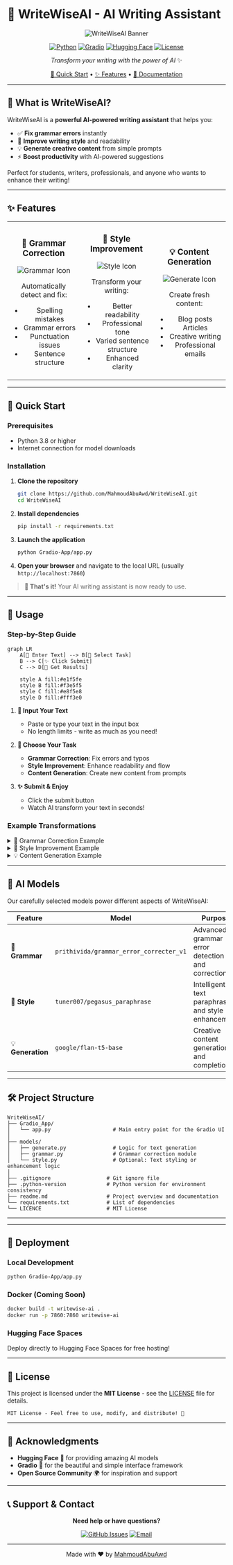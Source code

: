 # 🧠 WriteWiseAI - AI Writing Assistant

<div align="center">

![WriteWiseAI Banner](https://img.shields.io/badge/WriteWiseAI-AI%20Writing%20Assistant-blue?style=for-the-badge&logo=artificial-intelligence)

[![Python](https://img.shields.io/badge/Python-3.8+-blue?style=flat-square&logo=python)](https://python.org)
[![Gradio](https://img.shields.io/badge/Gradio-Interface-orange?style=flat-square&logo=gradio)](https://gradio.app)
[![Hugging Face](https://img.shields.io/badge/🤗-Hugging%20Face-yellow?style=flat-square)](https://huggingface.co)
[![License](https://img.shields.io/badge/License-MIT-green?style=flat-square)](LICENSE)

*Transform your writing with the power of AI* ✨

[🚀 Quick Start](#-quick-start) • [✨ Features](#-features) • [📖 Documentation](#-usage)

</div>

---

## 🎯 What is WriteWiseAI?

WriteWiseAI is a **powerful AI-powered writing assistant** that helps you:
- ✅ **Fix grammar errors** instantly
- 🎨 **Improve writing style** and readability  
- 💡 **Generate creative content** from simple prompts
- ⚡ **Boost productivity** with AI-powered suggestions

Perfect for students, writers, professionals, and anyone who wants to enhance their writing!

---

## ✨ Features

<table>
<tr>
<td width="33%" align="center">

### 🔧 Grammar Correction
![Grammar Icon](https://img.shields.io/badge/Grammar-Fix%20Errors-red?style=flat-square&logo=grammarly)

Automatically detect and fix:
- Spelling mistakes
- Grammar errors
- Punctuation issues
- Sentence structure

</td>
<td width="33%" align="center">

### 🎨 Style Improvement
![Style Icon](https://img.shields.io/badge/Style-Enhance%20Text-purple?style=flat-square&logo=notion)

Transform your writing:
- Better readability
- Professional tone
- Varied sentence structure
- Enhanced clarity

</td>
<td width="33%" align="center">

### 💡 Content Generation
![Generate Icon](https://img.shields.io/badge/Generate-Create%20Content-green?style=flat-square&logo=openai)

Create fresh content:
- Blog posts
- Articles
- Creative writing
- Professional emails

</td>
</tr>
</table>

---

## 🚀 Quick Start

### Prerequisites
- Python 3.8 or higher
- Internet connection for model downloads

### Installation

1. **Clone the repository**
   ```bash
   git clone https://github.com/MahmoudAbuAwd/WriteWiseAI.git
   cd WriteWiseAI
   ```

2. **Install dependencies**
   ```bash
   pip install -r requirements.txt
   ```

3. **Launch the application**
   ```bash
   python Gradio-App/app.py
   ```

4. **Open your browser** and navigate to the local URL (usually `http://localhost:7860`)

> **🎉 That's it!** Your AI writing assistant is now ready to use.

---

## 📖 Usage

### Step-by-Step Guide

```mermaid
graph LR
    A[📝 Enter Text] --> B[🎯 Select Task]
    B --> C[✨ Click Submit]
    C --> D[🎊 Get Results]
    
    style A fill:#e1f5fe
    style B fill:#f3e5f5
    style C fill:#e8f5e8
    style D fill:#fff3e0
```

1. **📝 Input Your Text**
   - Paste or type your text in the input box
   - No length limits - write as much as you need!

2. **🎯 Choose Your Task**
   - **Grammar Correction**: Fix errors and typos
   - **Style Improvement**: Enhance readability and flow
   - **Content Generation**: Create new content from prompts

3. **✨ Submit & Enjoy**
   - Click the submit button
   - Watch AI transform your text in seconds!

### Example Transformations

<details>
<summary>🔧 Grammar Correction Example</summary>

**Input:** `I are going to the store and buy some apple's for the party.`

**Output:** `I am going to the store and will buy some apples for the party.`

</details>

<details>
<summary>🎨 Style Improvement Example</summary>

**Input:** `The meeting was good. We talked about stuff. It was productive.`

**Output:** `The meeting proved highly effective, featuring comprehensive discussions on key topics that led to productive outcomes and actionable insights.`

</details>

<details>
<summary>💡 Content Generation Example</summary>

**Prompt:** `Write about the benefits of reading books`

**Output:** `Reading books offers numerous advantages that enrich both mind and soul. Regular reading enhances vocabulary, improves cognitive function, and provides stress relief while expanding knowledge across diverse subjects...`

</details>

---

## 🤖 AI Models

Our carefully selected models power different aspects of WriteWiseAI:

| Feature | Model | Purpose |
|---------|-------|---------|
| 🔧 **Grammar** | `prithivida/grammar_error_correcter_v1` | Advanced grammar error detection and correction |
| 🎨 **Style** | `tuner007/pegasus_paraphrase` | Intelligent text paraphrasing and style enhancement |
| 💡 **Generation** | `google/flan-t5-base` | Creative content generation and completion |

---

## 🛠️ Project Structure

```
WriteWiseAI/
├── Gradio_App/
│   └── app.py                    # Main entry point for the Gradio UI
│
├── models/
│   ├── generate.py               # Logic for text generation
│   ├── grammar.py                # Grammar correction module
│   └── style.py                  # Optional: Text styling or enhancement logic
│
├── .gitignore                  # Git ignore file
├── .python-version             # Python version for environment consistency
├── readme.md                   # Project overview and documentation
└── requirements.txt            # List of dependencies
└── LICENCE                     # MIT License
```

---

---

## 🚀 Deployment

### Local Development
```bash
python Gradio-App/app.py
```

### Docker (Coming Soon)
```bash
docker build -t writewise-ai .
docker run -p 7860:7860 writewise-ai
```

### Hugging Face Spaces
Deploy directly to Hugging Face Spaces for free hosting!

---

## 📝 License

This project is licensed under the **MIT License** - see the [LICENSE](LICENSE) file for details.

```
MIT License - Feel free to use, modify, and distribute! 🎉
```

---

## 🙏 Acknowledgments

- **Hugging Face** 🤗 for providing amazing AI models
- **Gradio** 🎨 for the beautiful and simple interface framework
- **Open Source Community** 🌍 for inspiration and support

---

## 📞 Support & Contact

<div align="center">

**Need help or have questions?**

[![GitHub Issues](https://img.shields.io/badge/GitHub-Issues-red?style=flat-square&logo=github)](https://github.com/MahmoudAbuAwd/WriteWiseAI/issues)
[![Email](https://img.shields.io/badge/Email-Contact-blue?style=flat-square&logo=gmail)](mailto:mahmoodabuawad08@example.com)

---

Made with ❤️ by [MahmoudAbuAwd](https://github.com/MahmoudAbuAwd)

</div>
